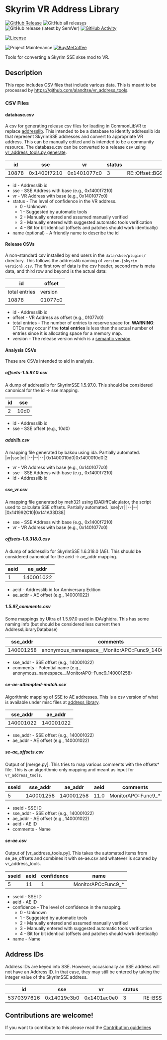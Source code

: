 # Skyrim VR Address Library

[![GitHub Release][releases-shield]][releases]
![GitHub all releases][download-all]
![GitHub release (latest by SemVer)][download-latest]
[![GitHub Activity][commits-shield]][commits]

[![License][license-shield]][license]

![Project Maintenance][maintenance-shield]
[![BuyMeCoffee][buymecoffeebadge]][buymecoffee]

Tools for converting a Skyrim SSE skse mod to VR.

## Description

This repo includes CSV files that include various data. This is meant to be processed by https://github.com/alandtse/vr_address_tools.

### CSV Files

#### database.csv
A csv for generating release csv files for loading in CommonLibVR to replace [addresslib][addresslib]. This intended to be a database to identify addresslib ids that represent SkyrimSSE addresses and convert to appropriate VR address. This can be manually edited and is intended to be a community resource. The database.csv can be converted to a release csv using [vr_address_tools.py generate](#generate).

|id|sse|vr|status|name|
|---|--|--|--|----|
|10878|0x1400f7210|0x1401077c0|3|RE::Offset::BGSDefaultObjectManager::GetSingleton

  * id  - Addresslib id
  * sse - SSE Address with base (e.g., 0x1400f7210)
  * vr - VR Address with base (e.g., 0x1401077c0)
  * status - The level of confidence in the VR address.
       * 0 - Unknown
       * 1 - Suggested by automatic tools
       * 2 - Manually entered and assumed manually verified
       * 3 - Manually entered with suggested automatic tools verification
       * 4 - Bit for bit identical (offsets and patches should work identically)
  * name (optional) - A friendly name to describe the id

#### Release CSVs
A non-standard csv installed by end users in the `data/skse/plugins/` directory. This follows the addresslib naming of `version-{skyrim version}.csv`. The first row of data is the csv header, second row is meta data, and third row and beyond is the actual data:

| id | offset |
|-----|--------|
| total entries | version |
| 10878 | 01077c0 |
* id  - Addresslib id
* offset - VR Address as offset (e.g., 01077c0)
* total entries - The number of entries to reserve space for. **WARNING**: CTDs may occur if the **total entries** is less than the actual number of entries since it is allocating space for a memory map.
* version - The release version which is a [semantic version](https://semver.org/).

#### Analysis CSVs
These are CSVs intended to aid in analysis.
##### offsets-1.5.97.0.csv

A dump of addresslib for SkyrimSSE 1.5.97.0. This should be considered canonical for the id -> sse mapping.

|id|sse|
|--|--|
2|10d0

* id  - Addresslib id
* sse - SSE offset (e.g., 10d0)

##### addrlib.csv

A mapping file generated by bakou using ida. Partially automated.
|vr|sse|id|
|--|--|--|
0x1400010d0|0x1400010d0|2
* vr - VR Address with base (e.g., 0x1401077c0)
* sse - SSE Address with base (e.g., 0x1400f7210)
* id  - Addresslib id

##### sse_vr.csv

A mapping file generated by meh321 using IDADiffCalculator, the script used to calculate SSE offsets. Partially automated.
|sse|vr|
|--|--|
|0x141992C10|0x141A33D38|
* sse - SSE Address with base (e.g., 0x1400f7210)
* vr - VR Address with base (e.g., 0x1401077c0)

##### offsets-1.6.318.0.csv

A dump of addresslib for SkyrimSSE 1.6.318.0 (AE). This should be considered canonical for the aeid -> ae_addr mapping.

|aeid|ae_addr|
|--|--|
1|140001022

* aeid  - Addresslib id for Anniversary Edition
* ae_addr - AE offset (e.g., 140001022)

##### 1.5.97_comments.csv

Some mappings by Ultra of 1.5.97.0 used in IDA/ghidra. This has some naming info (but should be considered less current then AddressLibraryDatabase)

|sse_addr|comments|
|--|--|
140001258|anonymous_namespace__MonitorAPO::Func9_140001258

* sse_addr  - SSE offset (e.g., 140001022)
* comments - Potential name (e.g., anonymous_namespace__MonitorAPO::Func9_140001258)

##### se-ae-attempted-match.csv

Algorithmic mapping of SSE to AE addresses. This is a csv version of what is available under misc files at [address library](https://www.nexusmods.com/skyrimspecialedition/mods/32444?tab=files).

|sse_addr|ae_addr|
|--|--|
140001022|140001022

* sse_addr  - SSE offset (e.g., 140001022)
* ae_addr - AE offset (e.g., 140001022)

##### se-ae_offsets.csv

Output of [merge.py]. This tries to map various comments with the offsets* file. This is an algorithmic only mapping and meant as input for `vr_address_tools`.

|sseid|sse_addr|ae_addr|aeid|comments
|--|--|--|--|--|
5|140001258|140001258|11.0|MonitorAPO::Func9_*

* sseid - SSE ID
* sse_addr  - SSE offset (e.g., 140001022)
* ae_addr - AE offset (e.g., 140001022)
* aeid - AE ID
* comments - Name

##### se-ae.csv

Output of [vr_address_tools.py]. This takes the automated items from se_ae_offsets and combines it with se-ae.csv and whatever is scanned by vr_address_tools. 

|sseid|aeid|confidence|name
|--|--|--|--|
5|11|1|MonitorAPO::Func9_*

* sseid - SSE ID
* aeid - AE ID
* confidence - The level of confidence in the mapping.
  * 0 - Unknown
  * 1 - Suggested by automatic tools
  * 2 - Manually entered and assumed manually verified
  * 3 - Manually entered with suggested automatic tools verification
  * 4 - Bit for bit identical (offsets and patches should work identically)
* name - Name
## Address IDs

Address IDs are keyed into SSE. However, occasionally an SSE address will not have an Address ID. In that case, they may still be entered by taking the integer value of the SkyrimSSE address.

|id|sse|vr|status|name|
|---|--|--|--|----|
|5370397616|0x14019c3b0|0x1401ac0e0|3|RE::BSShaderProperty::InvalidateMaterial


<!---->

## Contributions are welcome!

If you want to contribute to this please read the [Contribution guidelines](CONTRIBUTING.md)

---

[buymecoffee]: https://www.buymeacoffee.com/alandtse
[buymecoffeebadge]: https://img.shields.io/badge/buy%20me%20a%20coffee-donate-yellow.svg?style=for-the-badge
[commits-shield]: https://img.shields.io/github/commit-activity/w/alandtse/vr_address_tools?style=for-the-badge
[commits]: https://github.com/alandtse/skyrim_vr_address_library/commits/main
[license]: LICENSE
[license-shield]: https://img.shields.io/github/license/alandtse/skyrim_vr_address_library.svg?style=for-the-badge
[maintenance-shield]: https://img.shields.io/badge/maintainer-Alan%20Tse%20%40alandtse-blue.svg?style=for-the-badge
[releases-shield]: https://img.shields.io/github/release/alandtse/skyrim_vr_address_library.svg?style=for-the-badge
[releases]: https://github.com/alandtse/skyrim_vr_address_library/releases
[download-all]: https://img.shields.io/github/downloads/alandtse/skyrim_vr_address_library/total?style=for-the-badge
[download-latest]: https://img.shields.io/github/downloads/alandtse/skyrim_vr_address_library/latest/total?style=for-the-badge
[addresslib]: https://www.nexusmods.com/skyrimspecialedition/mods/32444
